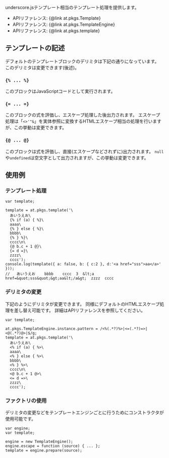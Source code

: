 
underscore.jsテンプレート相当のテンプレート処理を提供します。

+ APIリファレンス: {@link at.pkgs.Template}
+ APIリファレンス: {@link at.pkgs.TemplateEngine}
+ APIリファレンス: {@link at.pkgs.template}

## テンプレートの記述 ##

デフォルトのテンプレートブロックのデリミタは下記の通りになっています。
このデリミタは変更できます(後述)。

### `{% ... %}` ###

このブロックはJavaScriptコードとして実行されます。

### `{= ... =}` ###

このブロックの式を評価し、エスケープ処理した後出力されます。
エスケープ処理は「`<>'"&`」を実体参照に変換するHTMLエスケープ相当の処理を行いますが、この挙動は変更できます。

### `{@ ... @}` ###

このブロックは式を評価し、直接(エスケープなどされずに)出力されます。
`null`や`undefined`は空文字として出力されますが、この挙動は変更できます。

## 使用例 ##

### テンプレート処理 ###

	var template;

	template = at.pkgs.template('\
	  あいうえお\
	  {% if (a) { %}\
	  aaaa\
	  {% } else { %}\
	  bbbb\
	  {% } %}\
	  cccc\n\
	  {@ b.c + 1 @}\
	  {= d =}\
	  zzzz\
	  cccc');
	console.log(template({ a: false, b: { c:2 }, d:'<a href="sss">aa</a>' }));
	//   あいうえお    bbbb    cccc  3  &lt;a href=&quot;sss&quot;&gt;aa&lt;/a&gt;  zzzz  cccc

### デリミタの変更 ###

下記のようにデリミタが変更できます。
同様にデフォルトのHTMLエスケープ処理を差し替え可能です。
詳細はAPIリファレンスを参照してください。

	var template;
	
	at.pkgs.TemplateEngine.instance.pattern = /<%(.*?)%>|<=(.*?)=>|<@(.*?)@>|$/g;
	template = at.pkgs.template('\
	  あいうえお\
	  <% if (a) { %>\
	  aaaa\
	  <% } else { %>\
	  bbbb\
	  <% } %>\
	  cccc\n\
	  <@ b.c + 1 @>\
	  <= d =>\
	  zzzz\
	  cccc');

### ファクトリの使用 ###

デリミタの変更などをテンプレートエンジンごとに行うためにコンストラクタが使用可能です。

	var engine;
	var template;
	
	engine = new TemplateEngine();
	engine.escape = function (source) { ... };
	template = engine.prepare(source);
